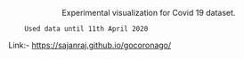 <p align="center"> Experimental visualization for Covid 19 dataset.</p>
        
        Used data until 11th April 2020 
Link:- https://sajanraj.github.io/gocoronago/
